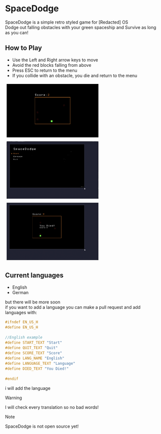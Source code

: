 # SpaceDodge

SpaceDodge is a simple retro styled game for [Redacted] OS <br>
Dodge out falling obstacles with your green spaceship and Survive as long as you can!

## How to Play
- Use the Left and Right arrow keys to move
- Avoid the red blocks falling from above
- Press ESC to return to the menu
- If you collide with an obstacle, you die and return to the menu

<div>
  <img src="SCREENSHOTS/active_game.png" width="300" style="margin: 5px;">
  <img src="SCREENSHOTS/main_menu.png" width="300" style="margin: 5px;">
  <img src="SCREENSHOTS/you_died.png" width="300" style="margin: 5px;">
</div>


## Current languages
- English
- German

but there will be more soon <br>
if you want to add a language you can make a pull request and add languages with:
```c
#ifndef EN_US_H
#define EN_US_H

//English example
#define START_TEXT "Start"
#define QUIT_TEXT "Quit"
#define SCORE_TEXT "Score"
#define LANG_NAME "English"
#define LANGUAGE_TEXT "Language"
#define DIED_TEXT "You Died!"

#endif
```
i will add the language <br>
> [!WARNING]  
> I will check every translation so no bad words!

> [!NOTE]
> SpaceDodge is not open source yet! 
